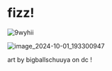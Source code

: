# fizz!
![9wyhii](https://github.com/user-attachments/assets/91e29b63-d381-41fd-9fc5-a3194ae05a77)

![image_2024-10-01_193300947](https://github.com/user-attachments/assets/f443a5a5-9962-4261-b249-713abf7fc746)

art by bigballschuuya on dc ! 
